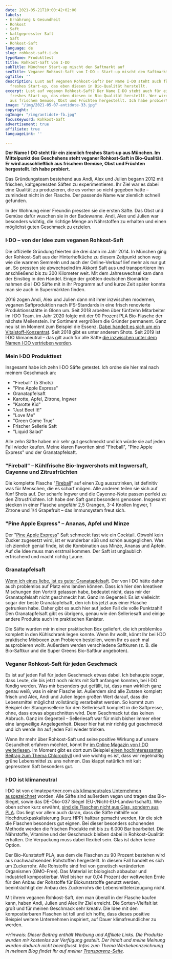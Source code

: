 ```yaml
---
date: 2021-05-21T10:00:42+02:00
labels:
- Ernährung & Gesundheit
- Rohkost
- Saft
- kaltgepresster Saft
- Saft
- Rohkost-Saft
language: de
slug: rohkost-saft-i-do
typeName: Produkttest
title: Rohkost-Saft von I·DO
subTitle: Münchner Start-up mischt den Saftmarkt auf
seoTitle: Veganer Rohkost-Saft von I·DO – Start-up mischt den Saftmarkt auf
ogTitle: ''
description: Lust auf veganen Rohkost-Saft? Der Name I·DO steht auch für ein ziemlich
  freshes Start-up, das eben diesen in Bio-Qualität herstellt.
excerpt: Lust auf veganen Rohkost-Saft? Der Name I·DO steht auch für ein ziemlich
  freshes Start-up, das eben diesen in Bio-Qualität herstellt. Wer wird ausschließlich
  aus frischem Gemüse, Obst und Früchten hergestellt. Ich habe probiert.
image: "/img/2021-05-07-antidote-33.jpg"
copyright: ''
ogImage: "/img/antidote-fb.jpg"
focusKeyword: Rohkost-Saft
advertisement: true
affiliate: true
languageLink: ''

---
```

**Der Name I·DO steht für ein ziemlich freshes Start-up aus München. Im Mittelpunkt des Geschehens steht veganer Rohkost-Saft in Bio-Qualität. Er wird ausschließlich aus frischem Gemüse, Obst und Früchten hergestellt. Ich habe probiert.**

Das Gründungsteam bestehend aus Andi, Alex und Julien begann 2012 mit frischen, kaltgepressten Säften zu experimentieren. Ihr Ziel war es dabei eine Qualität zu produzieren, die es vorher so nicht gegeben hatte – zumindest nicht in der Flasche. Der passende Name war ziemlich schnell gefunden.

In der Wohnung einer Freundin pressten sie die ersten Säfte. Das Obst und Gemüse dafür wuschen sie in der Badewanne. Andi, Alex und Julien war besonders wichtig, die richtige Menge an Nährstoffen zu erhalten und einen möglichst guten Geschmack zu erzielen.

### I·DO – von der Idee zum veganen Rohkost-Saft

Die offizielle Gründung feierten die drei dann im Jahr 2014. In München ging der Rohkost-Saft aus der Hinterhofküche zu diesem Zeitpunkt schon weg wie die warmen Semmeln und auch der Online-Verkauf lief mehr als nur gut an. So pressten sie abwechselnd im Akkord Saft aus und transportieren ihn anschließend bis zu 300 Kilometer weit. Mit dem Jahreswechsel kam dann der Einstieg in den Handel. Einige der größten deutschen Biomärkte nahmen die I·DO Säfte mit in ihr Programm auf und kurze Zeit später konnte man sie auch in Supermärkten finden.

2016 zogen Andi, Alex und Julien dann mit ihrer inzwischen modernen, veganen Saftproduktion nach IFS-Standards in eine frisch renovierte Produktionsstätte in Glonn um. Seit 2018 arbeiten über fünfzehn Mitarbeiter im I·DO Team. im Jahr 2020 folgte mit der 90 Prozent PLA Bio-Flasche der nächste Meilenstein. Ihr Sortiment vergrößern die Gründer permanent. Ganz neu ist im Moment zum Beispiel die Essenz. [Dabei handelt es sich um ein Vitalstoff-Konzentrat](https://www.awin1.com/cread.php?awinmid=22547&awinaffid=632580&ued=https%3A%2F%2Fido.bio%2Fprodukte%2Fessenz-vitalstoffkonzentrat%2F). Seit 2018 gibt es unter anderem Shots. Seit 2019 ist I·DO klimaneutral – das gilt auch für alle Säfte [die inzwischen unter dem Namen I·DO vertrieben werden](https://www.awin1.com/cread.php?awinmid=22547&awinaffid=632580&ued=https%3A%2F%2Fido.bio%2Fcompany%2F).

<Gallery name="antidote-1" />

### Mein I·DO Produkttest

Insgesamt habe ich zehn I·DO Säfte getestet. Ich ordne sie hier mal nach meinem Geschmack an:

* "Fireball" (5 Shots)
* "Pine Apple Express"
* Granatapfelsaft
* Karotte, Apfel, Zitrone, Ingwer
* "Karotte Kid"
* "Just Beet It!"
* "Love Me"
* "Green Come True"
* Frischer Sellerie Saft
* "Liquid Salad"

Alle zehn Säfte haben mir sehr gut geschmeckt und ich würde sie auf jeden Fall wieder kaufen. Meine klaren Favoriten sind "Fireball", "Pine Apple Express" und der Granatapfelsaft.

### "Fireball" – Kühlfrische Bio-Ingwershots mit Ingwersaft, Cayenne und Zitrusfrüchten

Die komplette Flasche "[Fireball](https://www.awin1.com/cread.php?awinmid=22547&awinaffid=632580&ued=https%3A%2F%2Fido.bio%2Fprodukte%2Ffireball-ingwersaft-kaufen%2F)" auf einen Zug auszutrinken, ist definitiv was für Menschen, die es scharf mögen. Alle anderen teilen sie sich auf fünf Shots auf. Der scharfe Ingwer und die Cayenne-Note passen perfekt zu den Zitrusfrüchten. Ich habe den Saft ganz besonders genossen. Insgesamt stecken in einer Flasche ungefähr 2,5 Orangen, 3-4 Knollen Ingwer, 1 Zitrone und 1/4 Grapefruit – das Immunsystem freut sich.

### "Pine Apple Express" – Ananas, Apfel und Minze

Der "[Pine Apple Express](https://www.awin1.com/cread.php?awinmid=22547&awinaffid=632580&ued=https%3A%2F%2Fido.bio%2Fprodukte%2Fpineapple-express-ananassaft%2F)" Saft schmeckt fast wie ein Cocktail. Obwohl kein Zucker zugesetzt wird, ist er wunderbar süß und schön ausgeglichen. Was ich ziemlich genial finde, ist die Kombination aus Minze, Ananas und Äpfeln. Auf die Idee muss man erstmal kommen. Der Saft ist unglaublich erfrischend und macht richtig Laune.

### Granatapfelsaft

[Wenn ich eines liebe, ist es guter Granatapfelsaft](https://www.awin1.com/cread.php?awinmid=22547&awinaffid=632580&ued=https%3A%2F%2Fido.bio%2Fprodukte%2Fgranatapfelsaft-kaufen%2F). Der von I·DO hätte daher auch problemlos auf Platz eins landen können. Dass ich hier den kreativen Mischungen den Vortritt gelassen habe, bedeutet nicht, dass mir der Granatapfelsaft nicht geschmeckt hat. Ganz im Gegenteil: Es ist vielleicht sogar der beste Granatapfelsaft, den ich bis jetzt aus einer Flasche getrunken habe. Daher gibt es auch hier auf jeden Fall die volle Punktzahl! Den Granatapfelsaft gibt es übrigens, genau wie den Selleriesaft und einige andere Produkte auch im praktischen Kanister.

Die Säfte wurden mir in einer praktischen Box geliefert, die ich problemlos komplett in den Kühlschrank legen konnte. Wenn Ihr wollt, könnt Ihr bei I·DO praktische Mixboxen zum Probieren bestellen, wenn Ihr es auch mal ausprobieren wollt. Außerdem werden verschiedene Saftkuren (z. B. die Bio-Saftkur und die Super Greens Bio-Saftkur angeboten).

### Veganer Rohkost-Saft für jeden Geschmack

Es ist auf jeden Fall für jeden Geschmack etwas dabei. Ich behaupte sogar, dass Leute, die bis jetzt noch nichts mit Saft anfangen konnten, bei I·DO fündig werden. Was mir besonders gut gefällt, ist, dass man wirklich ganz genau weiß, was in einer Flasche ist. Außerdem sind alle Zutaten komplett frisch und Alex, Andi und Julien legen großen Wert darauf, dass die Lebensmittel möglichst vollständig verarbeitet werden. So kommt zum Beispiel der Stangensellerie für den Selleriesaft komplett in die Saftpresse, ohne, dass etwas abgeschnitten wird. Dem Geschmack tut das keinen Abbruch. Ganz im Gegenteil – Selleriesaft war für mich bisher immer eher eine langweilige Angelegenheit. Dieser hier hat mir richtig gut geschmeckt und ich werde ihn auf jeden Fall wieder trinken.

Wenn Ihr mehr über Rohkost-Saft und seine positive Wirkung auf unsere Gesundheit erfahren möchtet, könnt Ihr [im Online Magazin von I·DO weiterlesen](https://www.awin1.com/cread.php?awinmid=22547&awinaffid=632580&ued=https%3A%2F%2Fido.bio%2Fmagazin%2F). Im Moment gibt es dort zum Beispiel [einen hochinteressanten Beitrag zum Thema Chlorophyll](https://www.awin1.com/cread.php?awinmid=22547&awinaffid=632580&ued=https%3A%2F%2Fido.bio%2Fchlorophyll%2F) und wie wichtig es ist, dass wir regelmäßig grüne Lebensmittel zu uns nehmen. Das klappt natürlich mit kalt gepresstem Saft besonders gut.

### I·DO ist klimaneutral

I·DO ist von climatepartner.com [als klimaneutrales Unternehmen ausgezeichnet](https://www.awin1.com/cread.php?awinmid=22547&awinaffid=632580&ued=https%3A%2F%2Fido.bio%2Fcompany%2F) worden. Alle Säfte sind außerdem vegan und tragen das Bio-Siegel, sowie das DE-Öko-037 Siegel (EU-/Nicht-EU-Landwirtschaft). Wie oben schon kurz erwähnt, [sind die Flaschen nicht aus Glas, sondern aus PLA](https://www.awin1.com/cread.php?awinmid=22547&awinaffid=632580&ued=https%3A%2F%2Fido.bio%2Foeko-pla-flasche%2F). Das liegt vor allem auch daran, dass die Säfte mithilfe von Hochdruckpaskalisierung (kurz HPP) haltbar gemacht werden, für die sich die Flaschen besonders gut eignen. Bei dieser besonders schonenden Methode werden die frischen Produkte mit bis zu 6.000 Bar bearbeitet. Die Nährstoffe, Vitamine und der Geschmack bleiben dabei in Rohkost-Qualität erhalten. Die Verpackung muss dabei flexibel sein. Glas ist daher keine Option.

Der Bio-Kunststoff PLA, aus dem die Flaschen zu 90 Prozent bestehen wird aus nachwachsenden Rohstoffen hergestellt. In diesem Fall handelt es sich um Zuckerrohr. Alle Rohstoffe sind frei von genetisch veränderten Organismen (GMO-Free). Das Material ist biologisch abbaubar und industriell kompostierbar. Weil bisher nur 0,04 Prozent der weltweiten Ernte für den Anbau der Rohstoffe für Biokunststoffe genutzt werden, beeinträchtigt der Anbau des Zuckerrohrs die Lebensmittelerzeugung nicht.

Mit ihrem veganen Rohkost-Saft, den man überall in der Flasche kaufen kann, haben Andi, Julien und Alex ihr Ziel erreicht. Die Sorten-Vielfalt ist groß und für meinen Geschmack sehr kreativ. Die Idee mit den kompostierbaren Flaschen ist toll und ich hoffe, dass dieses positive Beispiel weitere Unternehmen inspiriert, auf Dauer klimafreundlicher zu werden.  
<Gallery name="antidote-2" />

_*Hinweis: Dieser Beitrag enthält Werbung und Affiliate Links. Die Produkte wurden mir kostenlos zur Verfügung gestellt. Der Inhalt und meine Meinung wurden dadurch nicht beeinflusst. Infos zum Thema Werbekennzeichnung in meinem Blog findet Ihr auf meiner_ [_Transparenz-Seite_](/werbung/)_._